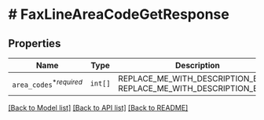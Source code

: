 # # FaxLineAreaCodeGetResponse



## Properties

Name | Type | Description | Notes
------------ | ------------- | ------------- | -------------
| `area_codes`<sup>*_required_</sup> | ```int[]``` | REPLACE_ME_WITH_DESCRIPTION_BEGIN  REPLACE_ME_WITH_DESCRIPTION_END |  |

[[Back to Model list]](../../README.md#models) [[Back to API list]](../../README.md#endpoints) [[Back to README]](../../README.md)
